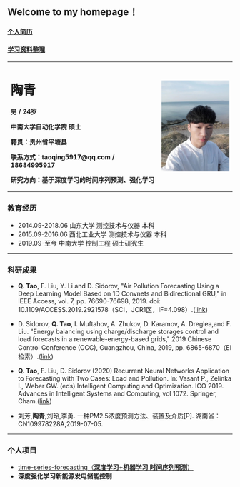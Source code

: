 ## Welcome to my homepage！


#### **[个人简历](Resume.md)**
#### **[学习资料整理](LearningPlan.md)**






<table border="0">
  <tr>
    <td width="67%">
      <h1>陶青</h1>
      <p><b>男 / 24岁 </b></p>
      <p><b>中南大学自动化学院 硕士</b></p>
      <p><b>籍贯：贵州省平塘县</b></p>
      <p><b>联系方式：taoqing5917@qq.com / 18684995917</b></p>
      <p><b>研究方向：基于深度学习的时间序列预测、强化学习</b></p>
    </td>
    <td width="33%">
      <img src="/taoqing5917.jpg" width="100%">      
    </td>
  </tr>
</table>



### **教育经历**
- 2014.09-2018.06 山东大学 测控技术与仪器 本科
- 2015.09-2016.06 西北工业大学 测控技术与仪器 本科
- 2019.09-至今 中南大学 控制工程 硕士研究生

---------------------------

### **科研成果**

- **Q. Tao**, F. Liu, Y. Li and D. Sidorov, "Air Pollution Forecasting Using a Deep Learning Model Based on 1D Convnets and Bidirectional GRU," in IEEE Access, vol. 7, pp. 76690-76698, 2019. doi: 10.1109/ACCESS.2019.2921578（SCI，JCR1区，IF=4.098）.([link](https://ieeexplore.ieee.org/document/8732985))

- D. Sidorov, **Q. Tao**, I. Muftahov, A. Zhukov, D. Karamov, A. Dreglea,and F. Liu. "Energy balancing using charge/discharge storages control and load forecasts in a renewable-energy-based grids," 2019 Chinese Control Conference (CCC), Guangzhou, China, 2019, pp. 6865-6870（EI检索）.([link](https://ieeexplore.ieee.org/document/8865777))
- **Q. Tao**, F. Liu, D. Sidorov (2020) Recurrent Neural Networks Application to Forecasting with Two Cases: Load and Pollution. In: Vasant P., Zelinka I., Weber GW. (eds) Intelligent Computing and Optimization. ICO 2019. Advances in Intelligent Systems and Computing, vol 1072. Springer, Cham.([link](https://link.springer.com/chapter/10.1007/978-3-030-33585-4_37))
- 刘芳,**陶青**,刘玲,李勇. 一种PM2.5浓度预测方法、装置及介质[P]. 湖南省：CN109978228A,2019-07-05.



-------------

### 个人项目
- [time-series-forecasting（**深度学习+机器学习 时间序列预测**）](https://github.com/taoqing5917/time-series-forecasting)
- **深度强化学习新能源发电储能控制**

